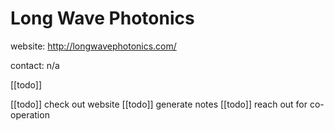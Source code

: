 # Long Wave Photonics

website: http://longwavephotonics.com/

contact: n/a

[[todo]]

[[todo]] check out website
[[todo]] generate notes
[[todo]] reach out for co-operation


